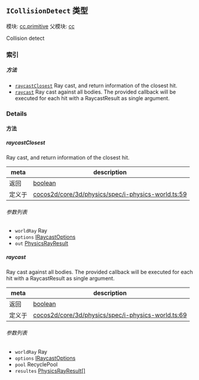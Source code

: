 ## `ICollisionDetect` 类型



模块: [cc.primitive](../modules/cc.primitive.md)
父模块: [cc](../modules/cc.md)


Collision detect



### 索引



##### 方法

  - [`raycastClosest`](#raycastclosest) Ray cast, and return information of the closest hit.
  - [`raycast`](#raycast) Ray cast against all bodies. The provided callback will be executed for each hit with a RaycastResult as single argument.



### Details




<!-- Method Block -->
#### 方法


##### raycastClosest

Ray cast, and return information of the closest hit.

| meta | description |
|------|-------------|
| 返回 | <a href="https://developer.mozilla.org/en/JavaScript/Reference/Global_Objects/Boolean" class="crosslink external" target="_blank">boolean</a> 
| 定义于 | [cocos2d/core/3d/physics/spec/i-physics-world.ts:59](https://github.com/cocos-creator/engine/blob/33d0b730a5a6ed8ad09bd24f16c009cf509ff90b/cocos2d/core/3d/physics/spec/i-physics-world.ts#L59) |

###### 参数列表
- `worldRay` Ray 
- `options` <a href="../classes/IRaycastOptions.html" class="crosslink">IRaycastOptions</a> 
- `out` <a href="../classes/PhysicsRayResult.html" class="crosslink">PhysicsRayResult</a> 


##### raycast

Ray cast against all bodies. The provided callback will be executed for each hit with a RaycastResult as single argument.

| meta | description |
|------|-------------|
| 返回 | <a href="https://developer.mozilla.org/en/JavaScript/Reference/Global_Objects/Boolean" class="crosslink external" target="_blank">boolean</a> 
| 定义于 | [cocos2d/core/3d/physics/spec/i-physics-world.ts:69](https://github.com/cocos-creator/engine/blob/33d0b730a5a6ed8ad09bd24f16c009cf509ff90b/cocos2d/core/3d/physics/spec/i-physics-world.ts#L69) |

###### 参数列表
- `worldRay` Ray 
- `options` <a href="../classes/IRaycastOptions.html" class="crosslink">IRaycastOptions</a> 
- `pool` RecyclePool 
- `resultes` <a href="../classes/PhysicsRayResult.html" class="crosslink">PhysicsRayResult[]</a> 



